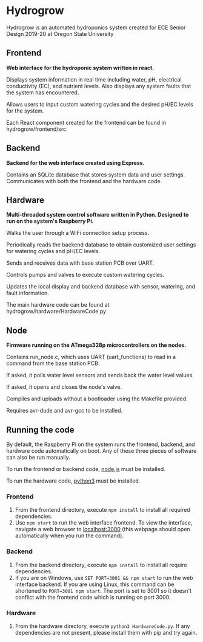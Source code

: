 # Hydrogrow

Hydrogrow is an automated hydroponics system created for ECE Senior Design 2019-20 at Oregon State University

## Frontend

**Web interface for the hydroponic system written in react.**

Displays system information in real time including water, pH, electrical conductivity (EC), and nutrient levels. Also displays any system faults that the system has encountered.

Allows users to input custom watering cycles and the desired pH/EC levels for the system.

Each React component created for the frontend can be found in hydrogrow/frontend/src.

## Backend

**Backend for the web interface created using Express.**

Contains an SQLite database that stores system data and user settings. Communicates with both the frontend and the hardware code.

## Hardware

**Multi-threaded system control software written in Python. Designed to run on the system's Raspberry Pi.**

Walks the user through a WiFi connection setup process.

Periodically reads the backend database to obtain customized user settings for watering cycles and pH/EC levels.

Sends and receives data with base station PCB over UART.

Controls pumps and valves to execute custom watering cycles.

Updates the local display and backend database with sensor, watering, and fault information.

The main hardware code can be found at hydrogrow/hardware/HardwareCode.py

## Node

**Firmware running on the ATmega328p microcontrollers on the nodes.**

Contains run_node.c, which uses UART (uart_functions) to read in a command from the base station PCB.

If asked, it polls water level sensors and sends back the water level values.

If asked, it opens and closes the node's valve.

Compiles and uploads without a bootloader using the Makefile provided.

Requires avr-dude and avr-gcc to be installed. 


## Running the code
By default, the Raspberry Pi on the system runs the frontend, backend, and hardware code automatically on boot. Any of these three pieces of software can also be run manually.

To run the frontend or backend code, [node.js](https://nodejs.org/) must be installed.

To run the hardware code, [python3](https://www.python.org/downloads/) must be installed.

### Frontend
1. From the frontend directory, execute ```npm install``` to install all required dependencies.
2. Use ```npm start``` to run the web interface frontend. To view the interface, navigate a web browser to [localhost:3000](localhost:3000) (this webpage should open automatically when you run the command).

### Backend
1. From the backend directory, execute ```npm install``` to install all require dependencies.
2. If you are on Windows, use ```SET PORT=3001 && npm start``` to run the web interface backend. If you are using Linux, this command can be shortened to ```PORT=3001 npm start```. The port is set to 3001 so it doesn't conflict with the frontend code which is running on port 3000.

### Hardware
1. From the hardware directory, execute ```python3 HardwareCode.py```. If any dependencies are not present, please install them with pip and try again.
